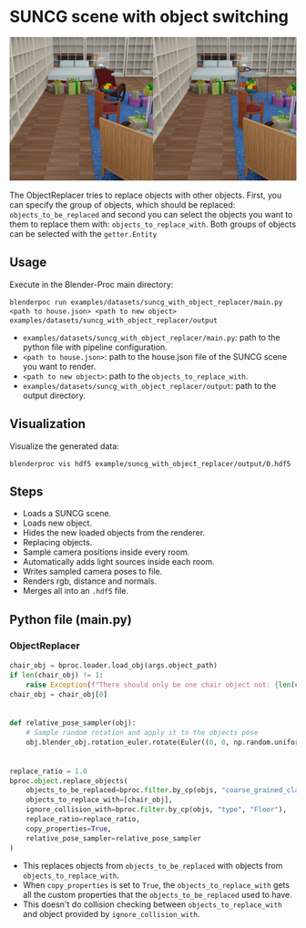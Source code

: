# SUNCG scene with object switching

![](../../../images/suncg_with_object_replacer_result.jpg)

The ObjectReplacer tries to replace objects with other objects.
First, you can specify the group of objects, which should be replaced: `objects_to_be_replaced` 
and second you can select the objects you want to them to replace them with: `objects_to_replace_with`.
Both groups of objects can be selected with the `getter.Entity`

## Usage

Execute in the Blender-Proc main directory:

```
blenderpoc run examples/datasets/suncg_with_object_replacer/main.py <path to house.json> <path to new object> examples/datasets/suncg_with_object_replacer/output
```

* `examples/datasets/suncg_with_object_replacer/main.py`: path to the python file with pipeline configuration.
* `<path to house.json>`: path to the house.json file of the SUNCG scene you want to render.
* `<path to new object>`: path to the `objects_to_replace_with`.
* `examples/datasets/suncg_with_object_replacer/output`: path to the output directory.


## Visualization

Visualize the generated data:

```
blenderproc vis hdf5 example/suncg_with_object_replacer/output/0.hdf5
```

## Steps

* Loads a SUNCG scene.
* Loads new object.
* Hides the new loaded objects from the renderer.
* Replacing objects.
* Sample camera positions inside every room.
* Automatically adds light sources inside each room.
* Writes sampled camera poses to file.
* Renders rgb, distance and normals.
* Merges all into an `.hdf5` file.

## Python file (main.py)

### ObjectReplacer

```python
chair_obj = bproc.loader.load_obj(args.object_path)
if len(chair_obj) != 1:
    raise Exception(f"There should only be one chair object not: {len(chair_obj)}")
chair_obj = chair_obj[0]


def relative_pose_sampler(obj):
    # Sample random rotation and apply it to the objects pose
    obj.blender_obj.rotation_euler.rotate(Euler((0, 0, np.random.uniform(0.0, 6.283185307))))


replace_ratio = 1.0
bproc.object.replace_objects(
    objects_to_be_replaced=bproc.filter.by_cp(objs, "coarse_grained_class", "chair"),
    objects_to_replace_with=[chair_obj],
    ignore_collision_with=bproc.filter.by_cp(objs, "type", "Floor"),
    replace_ratio=replace_ratio,
    copy_properties=True,
    relative_pose_sampler=relative_pose_sampler
)
```


* This replaces objects from `objects_to_be_replaced` with objects from `objects_to_replace_with`.
* When `copy_properties` is set to `True`, the `objects_to_replace_with` gets all the custom properties that the `objects_to_be_replaced` used to have.
* This doesn't do collision checking between `objects_to_replace_with` and object provided by `ignore_collision_with`.
